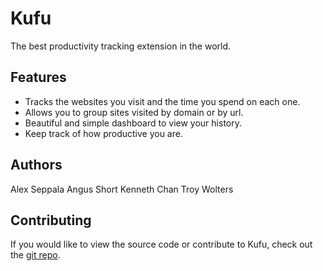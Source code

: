 # Kufu

The best productivity tracking extension in the world.

## Features

* Tracks the websites you visit and the time you spend on each one.
* Allows you to group sites visited by domain or by url.
* Beautiful and simple dashboard to view your history.
* Keep track of how productive you are.

## Authors

Alex Seppala
Angus Short
Kenneth Chan
Troy Wolters

## Contributing

If you would like to view the source code or contribute to Kufu, check out the [git repo](https://gitlab.com/TW80000/kufu).